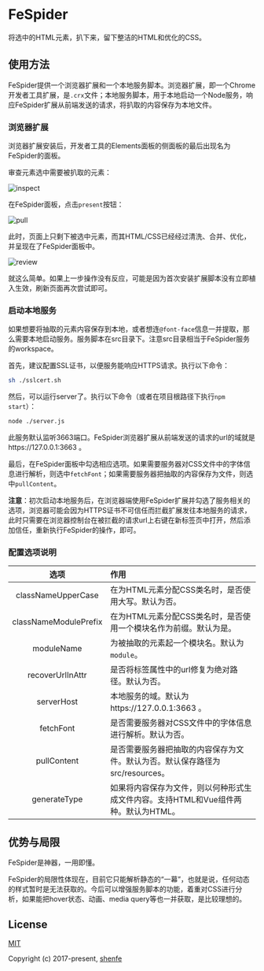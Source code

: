 # FeSpider

将选中的HTML元素，扒下来，留下整洁的HTML和优化的CSS。

## 使用方法

FeSpider提供一个浏览器扩展和一个本地服务脚本。浏览器扩展，即一个Chrome开发者工具扩展，是`.crx`文件；本地服务脚本，用于本地启动一个Node服务，响应FeSpider扩展从前端发送的请求，将扒取的内容保存为本地文件。

### 浏览器扩展

浏览器扩展安装后，开发者工具的Elements面板的侧面板的最后出现名为FeSpider的面板。

审查元素选中需要被扒取的元素：

![inspect](https://raw.githubusercontent.com/shenfe/FeSpider/master/readme_assets/1.png)

在FeSpider面板，点击`present`按钮：

![pull](https://raw.githubusercontent.com/shenfe/FeSpider/master/readme_assets/2.png)

此时，页面上只剩下被选中元素，而其HTML/CSS已经经过清洗、合并、优化，并呈现在了FeSpider面板中。

![review](https://raw.githubusercontent.com/shenfe/FeSpider/master/readme_assets/3.png)

就这么简单。如果上一步操作没有反应，可能是因为首次安装扩展脚本没有立即植入生效，刷新页面再次尝试即可。

### 启动本地服务

如果想要将抽取的元素内容保存到本地，或者想连`@font-face`信息一并提取，那么需要本地启动服务。服务脚本在src目录下。注意src目录相当于FeSpider服务的workspace。

首先，建议配置SSL证书，以便服务能响应HTTPS请求。执行以下命令：

```bash
sh ./sslcert.sh
```

然后，可以运行server了。执行以下命令（或者在项目根路径下执行`npm start`）：

```bash
node ./server.js
```

此服务默认监听3663端口。FeSpider浏览器扩展从前端发送的请求的url的域就是https://127.0.0.1:3663 。

最后，在FeSpider面板中勾选相应选项。如果需要服务器对CSS文件中的字体信息进行解析，则选中`fetchFont`；如果需要服务器把抽取的内容保存为文件，则选中`pullContent`。

**注意**：初次启动本地服务后，在浏览器端使用FeSpider扩展并勾选了服务相关的选项，浏览器可能会因为HTTPS证书不可信任而拦截扩展发往本地服务的请求，此时只需要在浏览器控制台在被拦截的请求url上右键在新标签页中打开，然后添加信任，重新执行FeSpider的操作，即可。

### 配置选项说明

| 选项 | 作用 |
| :---: | :--- |
classNameUpperCase | 在为HTML元素分配CSS类名时，是否使用大写。默认为否。
classNameModulePrefix | 在为HTML元素分配CSS类名时，是否使用一个模块名作为前缀。默认为是。
moduleName | 为被抽取的元素起一个模块名。默认为`module`。
recoverUrlInAttr | 是否将标签属性中的url修复为绝对路径。默认为否。
serverHost | 本地服务的域。默认为https://127.0.0.1:3663 。
fetchFont | 是否需要服务器对CSS文件中的字体信息进行解析。默认为否。
pullContent | 是否需要服务器把抽取的内容保存为文件。默认为否。默认保存路径为src/resources。
generateType | 如果将内容保存为文件，则以何种形式生成文件内容。支持HTML和Vue组件两种。默认为HTML。

## 优势与局限

FeSpider是神器，一用即懂。

FeSpider的局限性体现在，目前它只能解析静态的“一幕”，也就是说，任何动态的样式暂时是无法获取的。今后可以增强服务脚本的功能，着重对CSS进行分析，如果能把hover状态、动画、media query等也一并获取，是比较理想的。

## License

[MIT](http://opensource.org/licenses/MIT)

Copyright (c) 2017-present, [shenfe](https://github.com/shenfe)
